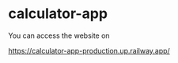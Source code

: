 # calculator-app

You can access the website on 

https://calculator-app-production.up.railway.app/
